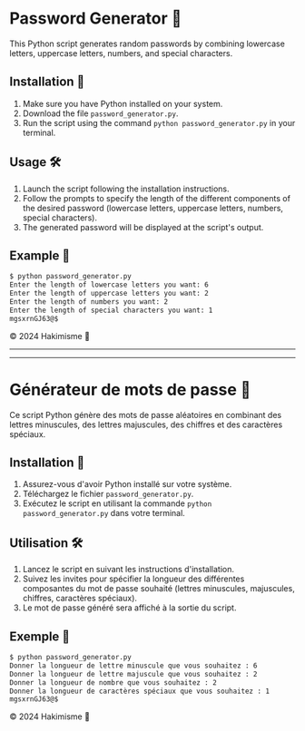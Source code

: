 # Password Generator 🔑

This Python script generates random passwords by combining lowercase letters, uppercase letters, numbers, and special characters.

## Installation 🚀

1. Make sure you have Python installed on your system.
2. Download the file `password_generator.py`.
3. Run the script using the command `python password_generator.py` in your terminal.

## Usage 🛠️

1. Launch the script following the installation instructions.
2. Follow the prompts to specify the length of the different components of the desired password (lowercase letters, uppercase letters, numbers, special characters).
3. The generated password will be displayed at the script's output.

## Example 📝

```bash
$ python password_generator.py
Enter the length of lowercase letters you want: 6
Enter the length of uppercase letters you want: 2
Enter the length of numbers you want: 2
Enter the length of special characters you want: 1
mgsxrnGJ63@$
```

© 2024 Hakimisme 🌟

___________________________________________________________________________________________________________________________________________
___________________________________________________________________________________________________________________________________________

# Générateur de mots de passe 🔑

Ce script Python génère des mots de passe aléatoires en combinant des lettres minuscules, des lettres majuscules, des chiffres et des caractères spéciaux.

## Installation 🚀

1. Assurez-vous d'avoir Python installé sur votre système.
2. Téléchargez le fichier `password_generator.py`.
3. Exécutez le script en utilisant la commande `python password_generator.py` dans votre terminal.

## Utilisation 🛠️

1. Lancez le script en suivant les instructions d'installation.
2. Suivez les invites pour spécifier la longueur des différentes composantes du mot de passe souhaité (lettres minuscules, majuscules, chiffres, caractères spéciaux).
3. Le mot de passe généré sera affiché à la sortie du script.

## Exemple 📝

```bash
$ python password_generator.py
Donner la longueur de lettre minuscule que vous souhaitez : 6
Donner la longueur de lettre majuscule que vous souhaitez : 2
Donner la longueur de nombre que vous souhaitez : 2
Donner la longueur de caractères spéciaux que vous souhaitez : 1
mgsxrnGJ63@$
```

© 2024 Hakimisme 🌟

